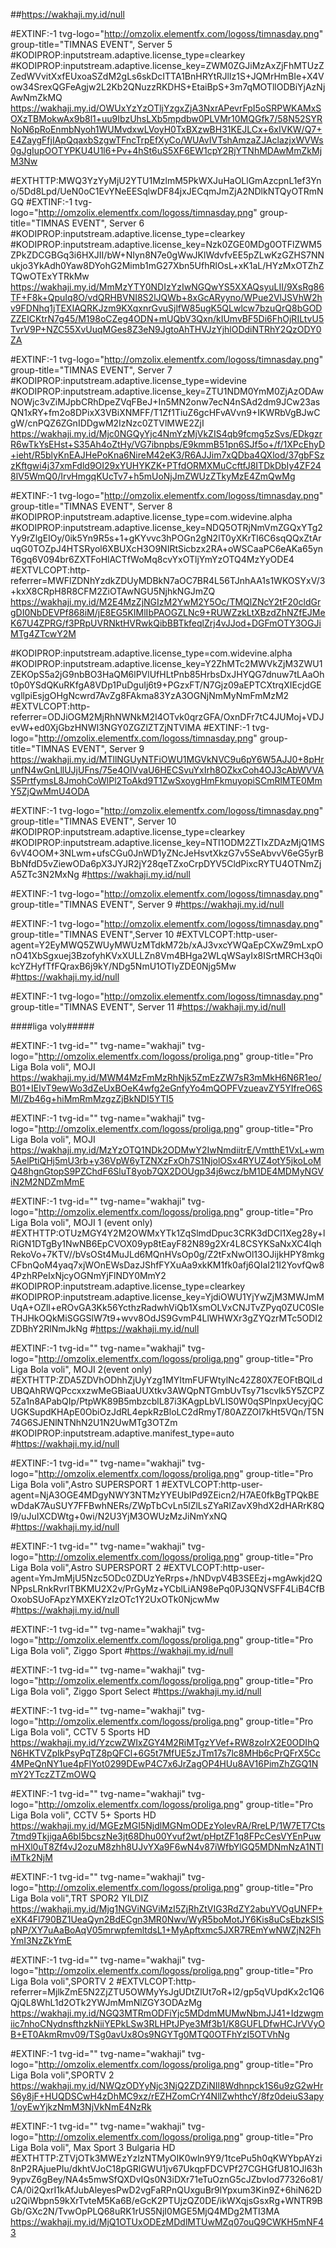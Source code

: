 ##https://wakhaji.my.id/null



#EXTINF:-1 tvg-logo="http://omzolix.elementfx.com/logoss/timnasday.png" group-title="TIMNAS EVENT", Server 5
#KODIPROP:inputstream.adaptive.license_type=clearkey
#KODIPROP:inputstream.adaptive.license_key=ZWM0ZGJiMzAxZjFhMTUzZZedWVvitXxfEUxoaSZdM2gLs6skDcITTA1BnHRYtRJlIz1S+JQMrHmBIe+X4Vow34SrexQGFeAgjw2L2Kb2QNuzzRKDHS+EtaiBpS+3m7qMOTllODBiYjAzNjAwNmZkMQ
https://wakhaji.my.id/OWUxYzYzOTljYzgxZjA3NxrAPevrFpI5oSRPWKAMxSOXzTBMokwAx9b8l1+uu9IbzUhsLXb5mpdbw0PLVMr10MQGfk7/58N52SYRNoN6pRoEnmbNyoh1WUMvdxwLVoyH0TxBXzwBH31KEJLCx+6xIVKW/Q7+E4ZaygFfjIApQqaxbSzgwTFncTrpEfXyCo/WUAvIVTshAmzaZJAclazjxWVWs0gJgIupOOTYPKU4U1l6+Pv+4hSt6uS5XF6EW1cpY2RjYTNhMDAwMmZkMjM3Nw


#EXTHTTP:MWQ3YzYyMjU2YTU1MzlmM5PkWXJuHaOLlGmAzcpnL1ef3Yno/5Dd8Lpd/UeN0oC1EvYNeEESqlwDF84jxJECqmJmZjA2NDlkNTQyOTRmNGQ
#EXTINF:-1 tvg-logo="http://omzolix.elementfx.com/logoss/timnasday.png" group-title="TIMNAS EVENT", Server 6
#KODIPROP:inputstream.adaptive.license_type=clearkey
#KODIPROP:inputstream.adaptive.license_key=Nzk0ZGE0MDg0OTFlZWM5ZPkZDCGBGq3i6HXJII/bW+NIyn8N7e0gWwJKlWdvfvEE5pZLwKzGZHS7NNukjo3YkAdh0Yaw8DYohG2Mimb1mG27Xbn5UfhRlOsL+xK1aL/HYzMxOTZhZTQwOTExYTRkMw
https://wakhaji.my.id/MmMzYTY0NDIzYzIwNGQwYS5XXAQsyuLII/9XsRg86TF+F8k+QpuIq8O/vdQRHBVNI8S2lJQWb+8xGcARyyno/WPue2VlJSVhW2hv9FDNhq1jTEXIAQRKJzm9KXqxnrGvuSjlfW85ugK5QLwlcw7bzuQrQ8bGODZZEICKtrN7g45/M198oCZeg4ODN+mUQbV3Qxn/kIUmvBF5Di6FhOjRILtvU5TvrV9P+NZC55XvUuqMGes8Z3eN9JgtoAhTHVJzYjhlODdiNTRhY2QzODY0ZA


#EXTINF:-1 tvg-logo="http://omzolix.elementfx.com/logoss/timnasday.png" group-title="TIMNAS EVENT", Server 7
#KODIPROP:inputstream.adaptive.license_type=widevine
#KODIPROP:inputstream.adaptive.license_key=ZTU1NDM0YmM0ZjAzODAwNOWjc3vZiMJpbCRhDpeZVqFBeJ+In5MN2onw7ecN4nSAd2dm9JCw23asQN1xRY+fm2o8DPixX3VBiXNMFF/T1Zf1TiuZ6gcHFvAVvn9+IKWRbVgBJwCgW/cnPQZ6ZGnIDDgwM2IzNzc0ZTVlMWE2ZjI
https://wakhaji.my.id/Mjc0NGQyYjc4NmYzMjVkZIS4qb9fcmg5zSvs/EDkgzrR6wTkYsEHst+S35Ah4oZtHy/VG7ibnpbs/E9kmmB51pn6SJf5o+/f/1XPcEhyD+ieht/R5blyKnEAJHePoKna6NireM42eK3/R6AJJim7xQDba4QXlod/37gbFSzzKftgwi4j37xmFdld9OI29xYUHYKZK+PTfdORMXMuCcftfJ8ITDkDbIy4ZF248lV5WmQ0/IrvHmgqKUcTv7+h5mUoNjJmZWUzZTkyMzE4ZmQwMg


#EXTINF:-1 tvg-logo="http://omzolix.elementfx.com/logoss/timnasday.png" group-title="TIMNAS EVENT", Server 8
#KODIPROP:inputstream.adaptive.license_type=com.widevine.alpha
#KODIPROP:inputstream.adaptive.license_key=NDQ5OTRjNmVmZGQxYTg2Yy9rZlgEIOy/0ik5Yn9R5s+1+gKYvvc3hPOGn2gN2lT0yXKrTl6C6sqQQxZtAruqG0TOZpJ4HTSRyol6XBUXcH3O9NIRtSicbzx2RA+oWSCaaPC6eAKa65ynT6gq6V094br6ZXTFoHlACTfWoMq8cvYxOTljYmYzOTQ4MzYyODE4
#EXTVLCOPT:http-referrer=MWFlZDNhYzdkZDUyMDBkN7aOC7BR4L56TJnhAA1s1WKOSYxV/3+kxX8CRpH8R8CFM2ZiOTAwNGU5NjhkNGJmZQ
https://wakhaji.my.id/M2E4MzZjNGIzM2YwM2Y5Oc/TMQlZNcY2tF20cldGrgDI0NbDEVPf868iM/jE8EG5KIMlIbPAOGZLNc9+RUWZzkLtXBzdZhNZfEJMeK67U4ZPRG/f3PRpUVRNktHVRwkQibBBTkfeqlZrj4vJJod+DGFmOTY3OGJiMTg4ZTcwY2M

#KODIPROP:inputstream.adaptive.license_type=com.widevine.alpha
#KODIPROP:inputstream.adaptive.license_key=Y2ZhMTc2MWVkZjM3ZWU1ZEKOpS5a2jG9nbBO3HaQM6lPVlUfHLtPnb85HrbsDxJHYQG7dnuw7tLAaOht0p0YSdQKuRKfgA8VDp1PuDguIj6t9+PGzxFT/N7Gjz09aEPTCXtrqXIEcjdGEvgllpiEsjgOHgNcwrd7AvZg8FAkma83YzA3OGNjNmMyNmFmMzM2
#EXTVLCOPT:http-referrer=ODJiOGM2MjRhNWNkM2I4OTvk0qrzGFA/OxnDFr7tC4JUMoj+VDJevW+ed0XjGbzHNWI3NGY0ZGZlZTZjNTVlMA
#EXTINF:-1 tvg-logo="http://omzolix.elementfx.com/logoss/timnasday.png" group-title="TIMNAS EVENT", Server 9
https://wakhaji.my.id/MTllNGUyNTFiOWU1MGVkNVC9u6pY6W5AJJ0+8pHrunfN4wGnLllUJjUFns/75e4OIVvaU6HECSvuYxIrh8OZkxCoh4OJ3cAbWVVAS5PrtfymsL8JmohCoWlPl2ToAkd9T1ZwSxoygHmFkmuyopiSCmRlMTE0MmY5ZjQwMmU4ODA

#EXTINF:-1 tvg-logo="http://omzolix.elementfx.com/logoss/timnasday.png" group-title="TIMNAS EVENT", Server 10
#KODIPROP:inputstream.adaptive.license_type=clearkey
#KODIPROP:inputstream.adaptive.license_key=NTI1ODM2ZTIxZDAzMjQ1MS6vV4OOM+3NLwm+ufsCGu0JnWD1yZNcJeHsvtXkzG7v5SeAbvvV6eG5yrBBbNfdD5vZiewODa6pX3JYJR2jY28qeTZxoCrpDYV5CldPixcRYTU4OTNmZjA5ZTc3N2MxNg
#https://wakhaji.my.id/null

#EXTINF:-1 tvg-logo="http://omzolix.elementfx.com/logoss/timnasday.png" group-title="TIMNAS EVENT", Server 9
#https://wakhaji.my.id/null

#EXTINF:-1 tvg-logo="http://omzolix.elementfx.com/logoss/timnasday.png" group-title="TIMNAS EVENT",Server 10
#EXTVLCOPT:http-user-agent=Y2EyMWQ5ZWUyMWUzMTdkM72b/xAJ3vxcYWQaEpCXwZ9mLxpOnO41XbSgxuej3BzofyhKVxXULLZn8Vm4BHga2WLqWSayIx8ISrtMRCH3q0ikcYZHyfTfFQraxB6j9kY/NDg5NmU1OTIyZDE0Njg5Mw
#https://wakhaji.my.id/null

#EXTINF:-1 tvg-logo="http://omzolix.elementfx.com/logoss/timnasday.png" group-title="TIMNAS EVENT", Server 11
#https://wakhaji.my.id/null



####liga voly#####

#EXTINF:-1 tvg-id="" tvg-name="wakhaji" tvg-logo="http://omzolix.elementfx.com/logoss/proliga.png" group-title="Pro Liga Bola voli", MOJI
https://wakhaji.my.id/MWM4MzFmMzRhNjk5ZmEzZW7sR3mMkH6N6R1eo/B01+IEIvT9ewWo3dZeUxBOeK4wfg2eGnfyYo4mQOPFVzueavZY5YIfreO6SMl/Zb46g+hiMmRmMzgzZjBkNDI5YTI5

#EXTINF:-1 tvg-id="" tvg-name="wakhaji" tvg-logo="http://omzolix.elementfx.com/logoss/proliga.png" group-title="Pro Liga Bola voli", MOJI
https://wakhaji.my.id/MzYzOTQ1NDk2ODMwY2IwNmdiitrE/VmtthE1VxL+wm5AelPtiQHj5mU3rb+y36VpW6yTZNXzFxOh7S1NjolOSx4RYUZ4otY5jkoLoMQ48hgnGtopS9PZChdF6SluT8yob7QX2DOUgp34j6wcz/bM1DE4MDMyNGViN2M2NDZmMmE

#EXTINF:-1 tvg-id="" tvg-name="wakhaji" tvg-logo="http://omzolix.elementfx.com/logoss/proliga.png" group-title="Pro Liga Bola voli", MOJI 1 (event only)
#EXTHTTP:OTUzMGY4Y2M2OWMxYTk1ZqSlmdDpuc3CRK3dDCl1Xeg28y+lRiGN1DTgBy1NwNB6EpCVOX09yp8tEayF82N89g2Xr4L8CSYKSaNxXC4lqhRekoVo+7KTV//bVsOSt4MuJLd6MQnHVsOp0g/Z2tFxNwOl13OJijkHPY8mkgCFbnQoM4yaq7xjWOnEWsDazJShfFYXuAa9xkKM1fk0afj6QIaI21I2YovfQw84PzhRPeIxNjcyOGNmYjFlNDY0MmY2
#KODIPROP:inputstream.adaptive.license_type=clearkey
#KODIPROP:inputstream.adaptive.license_key=YjdiOWU1YjYwZjM3MWJmMUqA+OZlI+eROvGA3Kk56YcthzRadwhViQb1XsmOLVxCNJTvZPyq0ZUC0SIeTHJHkOQkMiSGGSlW7t9+wvv8OdJS9GvmP4LlWHWXr3gZYQzrMTc5ODI2ZDBhY2RlNmJkNg
#https://wakhaji.my.id/null


#EXTINF:-1 tvg-id="" tvg-name="wakhaji" tvg-logo="http://omzolix.elementfx.com/logoss/proliga.png" group-title="Pro Liga Bola voli", MOJI  2(event only)
#EXTHTTP:ZDA5ZDVhODhhZjUyYzg1MYItmFUFWtylNc42Z80X7EOFtBQlLdUBQAhRWQPccxxzwMeGBiaaUUXtkv3AWQpNTGmbUvTsy71scvlk5Y5ZCPZ5Za1n8APabQIp/PtpWK89B5mbzcblL87i3KAgpLbVLIS0W0qSPlnpxUecyjQCUGKSupdKHApE0ObiOzJdRL4epkRzBloLC2dRmyT/80AZZOI7kHt5VQn/T5N74G6SJENlNTNhN2U1N2UwMTg3OTZm
#KODIPROP:inputstream.adaptive.manifest_type=auto
#https://wakhaji.my.id/null


#EXTINF:-1 tvg-id="" tvg-name="wakhaji" tvg-logo="http://omzolix.elementfx.com/logoss/proliga.png" group-title="Pro Liga Bola voli",Astro SUPERSPORT 1
#EXTVLCOPT:http-user-agent=NjA3OGE4MDgyNWY3NTMzYYEUbIPd9ZEicn2/H7AE0fkBgTPQkBEwDdaK7AuSUY7FFBwhNERs/ZWpTbCvLn5lZlLsZYaRIZavX9hdX2dHARrK8Ql9/uJuIXCDWtg+0wi/N2U3YjM3OWUzMzJiNmYxNQ
#https://wakhaji.my.id/null


#EXTINF:-1 tvg-id="" tvg-name="wakhaji" tvg-logo="http://omzolix.elementfx.com/logoss/proliga.png" group-title="Pro Liga Bola voli",Astro SUPERSPORT 2
#EXTVLCOPT:http-user-agent=YmJmMjU5Nzc5ODc0ZDUzYeRrps+/hNDvpV4B3SEEzj+mgAwkjd2QNPpsLRnkRvrlTBKMU2X2v/PrGyMz+YCblLiAN98ePq0PJ3QNVSFF4LiB4CfBOxobSUoFApzYMXEKYzIzOTc1Y2UxOTk0NjcwMw
#https://wakhaji.my.id/null

#EXTINF:-1 tvg-id="" tvg-name="wakhaji" tvg-logo="http://omzolix.elementfx.com/logoss/proliga.png" group-title="Pro Liga Bola voli", Ziggo Sport
#https://wakhaji.my.id/null

#EXTINF:-1 tvg-id="" tvg-name="wakhaji" tvg-logo="http://omzolix.elementfx.com/logoss/proliga.png" group-title="Pro Liga Bola voli", Ziggo Sport Select
#https://wakhaji.my.id/null

#EXTINF:-1 tvg-id="" tvg-name="wakhaji" tvg-logo="http://omzolix.elementfx.com/logoss/proliga.png" group-title="Pro Liga Bola voli", CCTV 5 Sports HD
https://wakhaji.my.id/YzcwZWIxZGY4M2RiMTgzYVef+RW8zoIrX2E0ODIhQN6HKTVZpIkPsyPqTZ8pQFCl+6G5t7MfUE5zJTm17s7lc8MHb6cPrQFrX5Cc4MPeQnNY1ue4pFlYot0299DEwP4C7x6JrZagOP4HUu8AV16PimZhZGQ1NmY2YTczZTZmOWQ

#EXTINF:-1 tvg-id="" tvg-name="wakhaji" tvg-logo="http://omzolix.elementfx.com/logoss/proliga.png" group-title="Pro Liga Bola voli", CCTV 5+ Sports HD
https://wakhaji.my.id/MGEzMGI5NjdlMGNmODEzYoIevRA/RreLP/1W7ET7Cts7tmd9TkjigaA6bI5bcszNe3jt68Dhu00Yvuf2wt/pHptZF1q8FPcCesVYEnPuwmHXl0uT8Zf4vJ2ozuM8zhh8UJvYXa9F6wN4v87iWfbYlGQ5MDNmNzA1NTliMTk2NjM

#EXTINF:-1 tvg-id="" tvg-name="wakhaji" tvg-logo="http://omzolix.elementfx.com/logoss/proliga.png" group-title="Pro Liga Bola voli",TRT SPOR2 YILDIZ
https://wakhaji.my.id/Mjg1NGViNGViMzI5ZjRhZtVIG3RdZY2abuYVOgUNFP+eXK4Fl790BZ1UeaQyn2BdECgn3MR0Nwv/WyR5boMotJY6Kis8uCsEbzkSISpNP/XY7uAaBoAqV05mrwpfemltdsL1+MyApftxmc5JXR7REmYwNWZjN2FhYmI3NzZkYmE

#EXTINF:-1 tvg-id="" tvg-name="wakhaji" tvg-logo="http://omzolix.elementfx.com/logoss/proliga.png" group-title="Pro Liga Bola voli",SPORTV 2
#EXTVLCOPT:http-referrer=MjlkZmE5N2ZjZTU5OWMyYsJgUDtZlUt7oR+l2/gp5qVUpdKx2c1Q6QjQL8WhL1d2OTk2YWJmMmNlZGY3ODAzMg
https://wakhaji.my.id/NGQ3MTRmODFiYjc5MDdmMUMwNbmJJ41+Idzwgmiic7nhoCNydnsfthzkNiiYEPkLSw3RLHPtJPye3Mf3b1/K8GUFLDfwHCJrVVyOB+ET0AkmRmv09/TSg0avUx8Os9NGYTg0MTQ0OTFhYzI5OTVhNg

#EXTINF:-1 tvg-id="" tvg-name="wakhaji" tvg-logo="http://omzolix.elementfx.com/logoss/proliga.png" group-title="Pro Liga Bola voli",SPORTV 2
https://wakhaji.my.id/NWQzODYyNjc3NjQ2ZDZiNIl8Wdhnpck1S6u9zG2wHrS6y8jF+HUQDSCwH4zDhMC9xz/rEZHZomCrY4NllZwhthcY/8fz0deiuS3apy1/oyEwYjkzNmM3NjVkNmE4NzRk

#EXTINF:-1 tvg-id="" tvg-name="wakhaji" tvg-logo="http://omzolix.elementfx.com/logoss/proliga.png" group-title="Pro Liga Bola voli", Max Sport 3 Bulgaria HD
#EXTHTTP:ZTVjOTk3MWEzYzIzNTMyOIK0wln9Y9/1tcePu5h0qKWYbpAYzi8nP2RAjuePIu/dkhtVJoC18pGRlGWU1jv67UkqpFDCVPf27CGHGfU81OJl63h9ypvZ6gBey/NA4s5mwSfQXDvIQs0N3iDXr71eTuOznG5cJZbvIod77326o81/CA/0i2QxrI1kAfJubAleyesPwD2vgFaRPnQUxguBr9lYpxum3Kin9Z+6hiN62Du2QiWbpn59kXrTvteM5Ka6B/eGcK2PTUjzQZ0DE/ikWXqjsGsxRg+WNTR9BGb/GXc2N/TvwOpPLQ68uRK1rUS5NjI0MGE5MjQ4MDg2MTI3MA
https://wakhaji.my.id/MjQ1OTUxODEzMDdlMTUwMZq07ouQ9CWKH5mNF43
